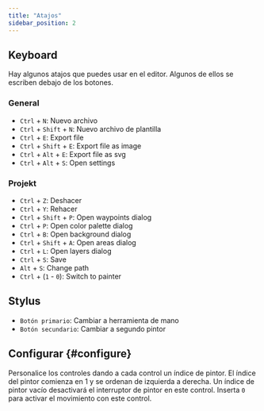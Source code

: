 ```yaml
---
title: "Atajos"
sidebar_position: 2
---
```



## Keyboard

Hay algunos atajos que puedes usar en el editor. Algunos de ellos se escriben debajo de los botones.

### General

* `Ctrl` + `N`: Nuevo archivo
* `Ctrl` + `Shift` + `N`: Nuevo archivo de plantilla
* `Ctrl` + `E`: Export file
* `Ctrl` + `Shift` + `E`: Export file as image
* `Ctrl` + `Alt` + `E`: Export file as svg
* `Ctrl` + `Alt` + `S`: Open settings

### Projekt

* `Ctrl` + `Z`: Deshacer
* `Ctrl` + `Y`: Rehacer
* `Ctrl` + `Shift` + `P`: Open waypoints dialog
* `Ctrl` + `P`: Open color palette dialog
* `Ctrl` + `B`: Open background dialog
* `Ctrl` + `Shift` + `A`: Open areas dialog
* `Ctrl` + `L`: Open layers dialog
* `Ctrl` + `S`: Save
* `Alt` + `S`: Change path
* `Ctrl` + (`1` - `0`): Switch to painter

## Stylus

* `Botón primario`: Cambiar a herramienta de mano
* `Botón secundario`: Cambiar a segundo pintor

## Configurar {#configure}

Personalice los controles dando a cada control un índice de pintor. El índice del pintor comienza en 1 y se ordenan de izquierda a derecha. Un índice de pintor vacío desactivará el interruptor de pintor en este control. Inserta `0` para activar el movimiento con este control.
